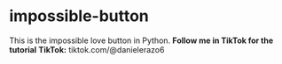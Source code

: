 # impossible-button
This is the impossible love button in Python.
**Follow me in TikTok for the tutorial**
**TikTok:** tiktok.com/@danielerazo6
